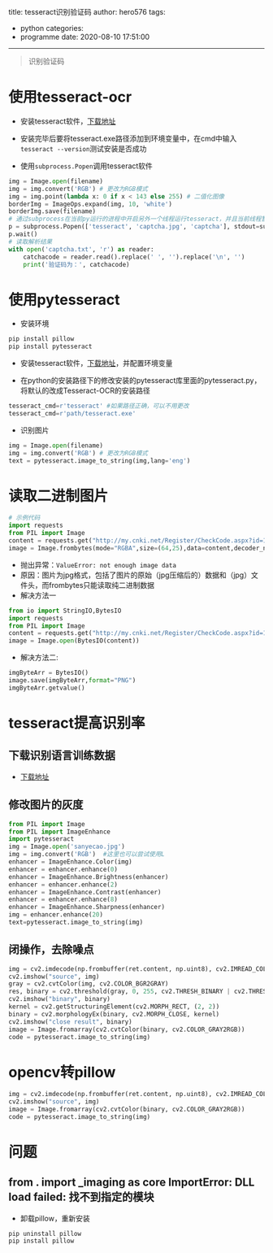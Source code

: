 title: tesseract识别验证码
author: hero576
tags:
  - python
categories:
  - programme
date: 2020-08-10 17:51:00
---
> 识别验证码
<!--more-->

# 使用tesseract-ocr
- 安装tesseract软件，[下载地址](https://github.com/UB-Mannheim/tesseract/wiki)
- 安装完毕后要将tesseract.exe路径添加到环境变量中，在cmd中输入`tesseract --version`测试安装是否成功

- 使用`subprocess.Popen`调用tesseract软件
```python
img = Image.open(filename)
img = img.convert('RGB') # 更改为RGB模式
img = img.point(lambda x: 0 if x < 143 else 255) # 二值化图像
borderImg = ImageOps.expand(img, 10, 'white')
borderImg.save(filename)
# 通过subprocess在当前py运行的进程中开启另外一个线程运行tesseract，并且当前线程暂停等待tesseract线程完成识别工作并将识别结果保存到captcha.txt中。
p = subprocess.Popen(['tesseract', 'captcha.jpg', 'captcha'], stdout=subprocess.PIPE, stderr=subprocess.PIPE)
p.wait()
# 读取解析结果
with open('captcha.txt', 'r') as reader:
    catchacode = reader.read().replace(' ', '').replace('\n', '')
    print('验证码为：', catchacode)
```

# 使用pytesseract
- 安装环境
```bash
pip install pillow
pip install pytesseract
```

- 安装tesseract软件，[下载地址](https://github.com/UB-Mannheim/tesseract/wiki)，并配置环境变量

- 在python的安装路径下的修改安装的pytesseract库里面的pytesseract.py，将默认的改成Tesseract-OCR的安装路径
```python
tesseract_cmd=r'tesseract' #如果路径正确，可以不用更改
tesseract_cmd=r'path/tesseract.exe'
```

- 识别图片
```python
img = Image.open(filename)
img = img.convert('RGB') # 更改为RGB模式
text = pytesseract.image_to_string(img,lang='eng')
```

# 读取二进制图片
```python
# 示例代码
import requests
from PIL import Image
content = requests.get("http://my.cnki.net/Register/CheckCode.aspx?id=1563416120154").content
image = Image.frombytes(mode="RGBA",size=(64,25),data=content,decoder_name="raw")
```

- 抛出异常：`ValueError: not enough image data`
- 原因：图片为jpg格式，包括了图片的原始（jpg压缩后的）数据和（jpg）文件头，而frombytes只能读取纯二进制数据
- 解决方法一
```python
from io import StringIO,BytesIO
import requests
from PIL import Image
content = requests.get("http://my.cnki.net/Register/CheckCode.aspx?id=1563416120154").content
image = Image.open(BytesIO(content))
```

- 解决方法二:
```python
imgByteArr = BytesIO()
image.save(imgByteArr,format="PNG")
imgByteArr.getvalue()
```

# tesseract提高识别率

## 下载识别语言训练数据
- [下载地址](https://github.com/tesseract-ocr/tessdata)

## 修改图片的灰度
```python
from PIL import Image
from PIL import ImageEnhance
import pytesseract
img = Image.open('sanyecao.jpg')
img = img.convert('RGB')  #这里也可以尝试使用L
enhancer = ImageEnhance.Color(img)
enhancer = enhancer.enhance(0)
enhancer = ImageEnhance.Brightness(enhancer)
enhancer = enhancer.enhance(2)
enhancer = ImageEnhance.Contrast(enhancer)
enhancer = enhancer.enhance(8)
enhancer = ImageEnhance.Sharpness(enhancer)
img = enhancer.enhance(20)
text=pytesseract.image_to_string(img)
```

## 闭操作，去除噪点
```python
img = cv2.imdecode(np.frombuffer(ret.content, np.uint8), cv2.IMREAD_COLOR)
cv2.imshow("source", img)
gray = cv2.cvtColor(img, cv2.COLOR_BGR2GRAY)
res, binary = cv2.threshold(gray, 0, 255, cv2.THRESH_BINARY | cv2.THRESH_OTSU)
cv2.imshow("binary", binary)
kernel = cv2.getStructuringElement(cv2.MORPH_RECT, (2, 2))
binary = cv2.morphologyEx(binary, cv2.MORPH_CLOSE, kernel)
cv2.imshow("close result", binary)
image = Image.fromarray(cv2.cvtColor(binary, cv2.COLOR_GRAY2RGB))
code = pytesseract.image_to_string(img)
```

# opencv转pillow
```python
img = cv2.imdecode(np.frombuffer(ret.content, np.uint8), cv2.IMREAD_COLOR)
cv2.imshow("source", img)
image = Image.fromarray(cv2.cvtColor(binary, cv2.COLOR_GRAY2RGB))
code = pytesseract.image_to_string(img)
```


# 问题
## from . import _imaging as core ImportError: DLL load failed: 找不到指定的模块
- 卸载pillow，重新安装
```
pip uninstall pillow
pip install pillow
```





